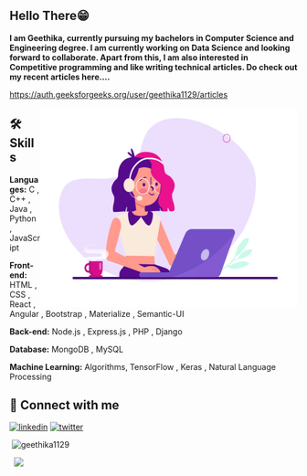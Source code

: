 
## Hello There😁
<b>I am Geethika, currently pursuing my bachelors in Computer Science and Engineering degree. I am currently working on Data Science and looking forward to collaborate. Apart from this, I am also interested in Competitive programming and like writing technical articles. Do check out my recent articles here....</b>

 https://auth.geeksforgeeks.org/user/geethika1129/articles

<img align="right" src="new.gif" width="450" height="350">

<!-- ## 🛠 Skills<br> -->
## 🛠 Skills<br>
<b>Languages:</b> C , C++ , Java , Python , JavaScript 

<b>Front-end:</b> HTML , CSS , React , Angular , Bootstrap , Materialize , Semantic-UI

<b>Back-end:</b> Node.js , Express.js , PHP , Django

<b>Database:</b> MongoDB , MySQL

<b>Machine Learning:</b> Algorithms, TensorFlow , Keras , Natural Language Processing

## 🔗 Connect with me
[![linkedin](https://img.shields.io/badge/linkedin-0A66C2?style=for-the-badge&logo=linkedin&logoColor=white)](https://www.linkedin.com/in/geethika-singareddy/)
[![twitter](https://img.shields.io/badge/twitter-1DA1F2?style=for-the-badge&logo=twitter&logoColor=white)](https://twitter.com/___geethika)
<br/>

<p align ="left">&nbsp;<img src="https://github-readme-stats.vercel.app/api?username=geethika1129&show_icons=true&locale=en&theme=highcontrast" alt="geethika1129" width = "48%"/>
 &nbsp;&nbsp;
 <p align="left"> &nbsp; <img src="https://github-readme-stats.vercel.app/api/top-langs/?username=geethika1129&layout=compact&theme=highcontrast" width="42%"/></p>


